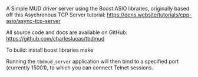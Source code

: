 A Simple MUD driver server using the Boost:ASIO libraries, originally based off this Asychronous TCP Server tutorial:
https://dens.website/tutorials/cpp-asio/async-tcp-server

All source code and docs are available on GitHub:
https://github.com/charleslucas/tbdmud


To build:
  install boost libraries
  make

Running the `tbdmud_server` application will then bind to a specified port (currently 15001), to which you can connect Telnet sessions.

